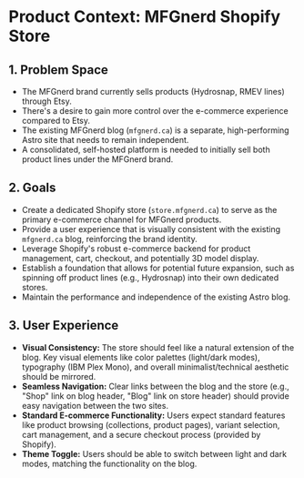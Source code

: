 # Product Context: MFGnerd Shopify Store

## 1. Problem Space

*   The MFGnerd brand currently sells products (Hydrosnap, RMEV lines) through Etsy.
*   There's a desire to gain more control over the e-commerce experience compared to Etsy.
*   The existing MFGnerd blog (`mfgnerd.ca`) is a separate, high-performing Astro site that needs to remain independent.
*   A consolidated, self-hosted platform is needed to initially sell both product lines under the MFGnerd brand.

## 2. Goals

*   Create a dedicated Shopify store (`store.mfgnerd.ca`) to serve as the primary e-commerce channel for MFGnerd products.
*   Provide a user experience that is visually consistent with the existing `mfgnerd.ca` blog, reinforcing the brand identity.
*   Leverage Shopify's robust e-commerce backend for product management, cart, checkout, and potentially 3D model display.
*   Establish a foundation that allows for potential future expansion, such as spinning off product lines (e.g., Hydrosnap) into their own dedicated stores.
*   Maintain the performance and independence of the existing Astro blog.

## 3. User Experience

*   **Visual Consistency:** The store should feel like a natural extension of the blog. Key visual elements like color palettes (light/dark modes), typography (IBM Plex Mono), and overall minimalist/technical aesthetic should be mirrored.
*   **Seamless Navigation:** Clear links between the blog and the store (e.g., "Shop" link on blog header, "Blog" link on store header) should provide easy navigation between the two sites.
*   **Standard E-commerce Functionality:** Users expect standard features like product browsing (collections, product pages), variant selection, cart management, and a secure checkout process (provided by Shopify).
*   **Theme Toggle:** Users should be able to switch between light and dark modes, matching the functionality on the blog.
